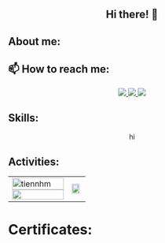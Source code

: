 <h2 align="center">Hi there! 👋</h2>



## About me:














## 📫 How to reach me:

<p align="center">
  <a href="https://www.linkedin.com/in/thành-nguyễn-202001329/" target="_blank">
    <img src="https://img.icons8.com/fluent/48/000000/linkedin.png"/>
  </a>
  <a href="https://www.facebook.com/profile.php?id=100030611265198" target="_blank">
    <img src="https://img.icons8.com/fluent/48/000000/facebook-new.png">
  </a> 
  <a href="https://www.youtube.com/@nguyenducthanh1206" target="_blank">
    <img src="https://img.icons8.com/fluent/48/000000/youtube-play.png"/>
  </a>
</p>

## Skills: 
<div align="center">
hi
</div>

## Activities:

<table style="width:100%;">
  <tr>
    <td>
      <img src="https://github-readme-stats.vercel.app/api/top-langs/?username=nguyenducthanh1206&bg_color=FFFFFF00&text_color=179fa3&layout=compact&hide=CSS&langs_count=10&custom_title=Top%20ngôn%20ngữ%20được%20dùng" alt="tiennhm" width="100%"/>
      <img src="https://github-readme-stats.vercel.app/api?username=nguyenducthanh1206&show_icons=true&hide=contribs,prs&cache_seconds=86400&theme=graywhite" width="100%"/>
    </td>
    <td>     
        <img src="https://cdn.dribbble.com/users/730703/screenshots/6581243/avento.gif" width="90%" align="center">
    </td>
  </tr>
</table>

# Certificates:

